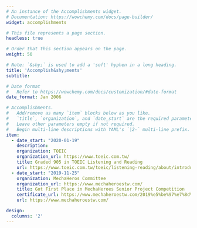 ```yaml
---
# An instance of the Accomplishments widget.
# Documentation: https://wowchemy.com/docs/page-builder/
widget: accomplishments

# This file represents a page section.
headless: true

# Order that this section appears on the page.
weight: 50

# Note: `&shy;` is used to add a 'soft' hyphen in a long heading.
title: 'Accomplish&shy;ments'
subtitle:

# Date format
#   Refer to https://wowchemy.com/docs/customization/#date-format
date_format: Jan 2006

# Accomplishments.
#   Add/remove as many `item` blocks below as you like.
#   `title`, `organization`, and `date_start` are the required parameters.
#   Leave other parameters empty if not required.
#   Begin multi-line descriptions with YAML's `|2-` multi-line prefix.
item:
  - date_start: "2020-01-19"
    description: 
    organization: TOEIC
    organization_url: https://www.toeic.com.tw/
    title: Graded 905 in TOEIC Listening and Reading
    url: https://www.toeic.com.tw/toeic/listening-reading/about/introduction/
  - date_start: "2019-11-25"
    organization: MechaHeros Committee
    organization_url: https://www.mechaheroestw.com/
    title: Got First Place in MechaHeroes Senior Project Competition 
    certificate_url: https://www.mechaheroestw.com/2019%e5%be%97%e7%8d%8e%e5%90%8d%e5%96%ae
    url: https://www.mechaheroestw.com/

design:
  columns: '2' 
---
```

